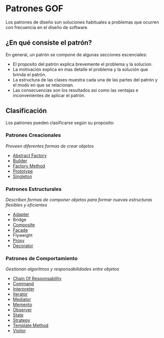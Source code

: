 # Patrones GOF
Los patrones de diseño son soluciones habituales a problemas que ocurren con frecuencia en el diseño de software.

## ¿En qué consiste el patrón?
En general, un patrón se compone de algunas secciones escenciales:

- El proposito del patrón explica brevemente el problema y la solucion.
- La motivación explica en mas detalle el problema y la solución que brinda el patrón.
- La estructura de las clases muestra cada una de las partes del patrón y el modo en que se relacionan.
- Las consecuencias son los resultados asi como las ventajas e inconvenientes de aplicar el patrón.

## Clasificación
Los patrones pueden clasificarse según su proposito:

### Patrones Creacionales
*Proveen diferentes formas de crear objetos*
- [Abstract Factory](https://github.com/nbordon/PatronesGOF/tree/master/PatronesGOF.AbstractFactory)
- [Builder](https://github.com/nbordon/PatronesGOF/tree/master/PatronesGOF.Builder)
- [Factory Method](https://github.com/nbordon/PatronesGOF/tree/master/PatronesGOF.FactoryMethod)
- [Prototype](https://github.com/nbordon/PatronesGOF/tree/master/PatronesGOF.Prototype)
- [Singleton](https://github.com/nbordon/PatronesGOF/tree/master/PatronesGOF.Singleton)

### Patrones Estructurales
*Describen formas de componer objetos para formar nuevas estructuras flexibles y eficientes*
- [Adapter](https://github.com/nbordon/PatronesGOF/tree/master/PatronesGOF.Adapter)
- Bridge
- [Composite](https://github.com/nbordon/PatronesGOF/tree/master/PatronesGOF.Composite)
- [Facade](https://github.com/nbordon/PatronesGOF/tree/master/PatronesGOF.Facade)
- Flyweight
- [Proxy](https://github.com/nbordon/PatronesGOF/tree/master/PatronesGOF.Proxy)
- [Decorator](https://github.com/nbordon/PatronesGOF/tree/master/PatronesGOF.Decorator)

### Patrones de Comportamiento
*Gestionan algoritmos y responsabilidades entre objetos*
- [Chain Of Responsability](https://github.com/nbordon/PatronesGOF/tree/master/PatronesGOF.ChainOfResponsability)
- [Command](https://github.com/nbordon/PatronesGOF/tree/master/PatronesGOF.Command)
- [Interpreter](https://github.com/nbordon/PatronesGOF/tree/master/PatronesGOF.Interpreter)
- [Iterator](https://github.com/nbordon/PatronesGOF/tree/master/PatronesGOF.Iterator)
- [Mediator](https://github.com/nbordon/PatronesGOF/tree/master/PatronesGOF.Mediator)
- [Memento](https://github.com/nbordon/PatronesGOF/tree/master/PatronesGOF.Memento)
- [Observer](https://github.com/nbordon/PatronesGOF/tree/master/PatronesGOF.Observer)
- [State](https://github.com/nbordon/PatronesGOF/tree/master/PatronesGOF.State)
- [Strategy](https://github.com/nbordon/PatronesGOF/tree/master/PatronesGOF.Strategy)
- [Template Method](https://github.com/nbordon/PatronesGOF/tree/master/PatronesGOF.TemplateMethod)
- [Visitor](https://github.com/nbordon/PatronesGOF/tree/master/PatronesGOF.Visitor)
